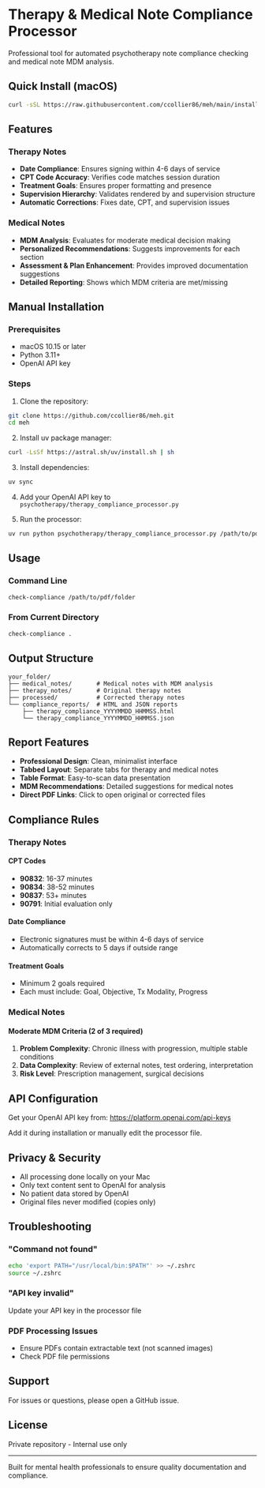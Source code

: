 # Therapy & Medical Note Compliance Processor

Professional tool for automated psychotherapy note compliance checking and medical note MDM analysis.

## Quick Install (macOS)

```bash
curl -sSL https://raw.githubusercontent.com/ccollier86/meh/main/install.sh | bash
```

## Features

### Therapy Notes
- **Date Compliance**: Ensures signing within 4-6 days of service
- **CPT Code Accuracy**: Verifies code matches session duration
- **Treatment Goals**: Ensures proper formatting and presence
- **Supervision Hierarchy**: Validates rendered by and supervision structure
- **Automatic Corrections**: Fixes date, CPT, and supervision issues

### Medical Notes
- **MDM Analysis**: Evaluates for moderate medical decision making
- **Personalized Recommendations**: Suggests improvements for each section
- **Assessment & Plan Enhancement**: Provides improved documentation suggestions
- **Detailed Reporting**: Shows which MDM criteria are met/missing

## Manual Installation

### Prerequisites
- macOS 10.15 or later
- Python 3.11+
- OpenAI API key

### Steps

1. Clone the repository:
```bash
git clone https://github.com/ccollier86/meh.git
cd meh
```

2. Install uv package manager:
```bash
curl -LsSf https://astral.sh/uv/install.sh | sh
```

3. Install dependencies:
```bash
uv sync
```

4. Add your OpenAI API key to `psychotherapy/therapy_compliance_processor.py`

5. Run the processor:
```bash
uv run python psychotherapy/therapy_compliance_processor.py /path/to/pdfs
```

## Usage

### Command Line
```bash
check-compliance /path/to/pdf/folder
```

### From Current Directory
```bash
check-compliance .
```

## Output Structure

```
your_folder/
├── medical_notes/       # Medical notes with MDM analysis
├── therapy_notes/       # Original therapy notes
├── processed/           # Corrected therapy notes
└── compliance_reports/  # HTML and JSON reports
    ├── therapy_compliance_YYYYMMDD_HHMMSS.html
    └── therapy_compliance_YYYYMMDD_HHMMSS.json
```

## Report Features

- **Professional Design**: Clean, minimalist interface
- **Tabbed Layout**: Separate tabs for therapy and medical notes
- **Table Format**: Easy-to-scan data presentation
- **MDM Recommendations**: Detailed suggestions for medical notes
- **Direct PDF Links**: Click to open original or corrected files

## Compliance Rules

### Therapy Notes

#### CPT Codes
- **90832**: 16-37 minutes
- **90834**: 38-52 minutes
- **90837**: 53+ minutes
- **90791**: Initial evaluation only

#### Date Compliance
- Electronic signatures must be within 4-6 days of service
- Automatically corrects to 5 days if outside range

#### Treatment Goals
- Minimum 2 goals required
- Each must include: Goal, Objective, Tx Modality, Progress

### Medical Notes

#### Moderate MDM Criteria (2 of 3 required)
1. **Problem Complexity**: Chronic illness with progression, multiple stable conditions
2. **Data Complexity**: Review of external notes, test ordering, interpretation
3. **Risk Level**: Prescription management, surgical decisions

## API Configuration

Get your OpenAI API key from: https://platform.openai.com/api-keys

Add it during installation or manually edit the processor file.

## Privacy & Security

- All processing done locally on your Mac
- Only text content sent to OpenAI for analysis
- No patient data stored by OpenAI
- Original files never modified (copies only)

## Troubleshooting

### "Command not found"
```bash
echo 'export PATH="/usr/local/bin:$PATH"' >> ~/.zshrc
source ~/.zshrc
```

### "API key invalid"
Update your API key in the processor file

### PDF Processing Issues
- Ensure PDFs contain extractable text (not scanned images)
- Check PDF file permissions

## Support

For issues or questions, please open a GitHub issue.

## License

Private repository - Internal use only

---

Built for mental health professionals to ensure quality documentation and compliance.